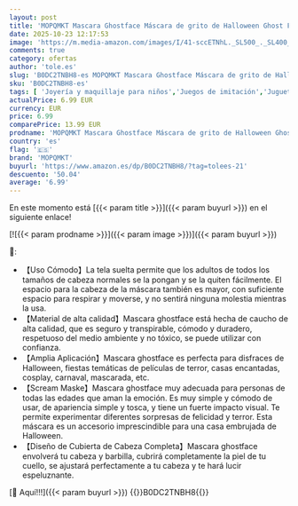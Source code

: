 ```yaml
---
layout: post
title: 'MOPQMKT Mascara Ghostface Máscara de grito de Halloween Ghost Face Mask Mascara Halloween Terror Mascara Scream para Niño Adulto Máscara de grito de carnaval de Halloween'
date: 2025-10-23 12:17:53
image: 'https://m.media-amazon.com/images/I/41-sccETNhL._SL500_._SL400_.jpg'
comments: true
category: ofertas
author: 'tole.es'
slug: 'B0DC2TNBH8-es MOPQMKT Mascara Ghostface Máscara de grito de Halloween...'
sku: 'B0DC2TNBH8-es'
tags: [ 'Joyería y maquillaje para niños','Juegos de imitación','Juguetes','Juguetes y juegos','Máscaras para adultos','halloween','mopqmkt','🇪🇸', ]
actualPrice: 6.99 EUR
currency: EUR
price: 6.99
comparePrice: 13.99 EUR
prodname: 'MOPQMKT Mascara Ghostface Máscara de grito de Halloween Ghost Face Mask Mascara Halloween Terror Mascara Scream para Niño Adulto Máscara de grito de carnaval de Halloween'
country: 'es'
flag: '🇪🇸'
brand: 'MOPQMKT'
buyurl: 'https://www.amazon.es/dp/B0DC2TNBH8/?tag=tolees-21'
descuento: '50.04'
average: '6.99'
---
```


En este momento está [{{< param title >}}]({{< param buyurl >}}) en el siguiente enlace!

[![{{< param prodname >}}]({{< param image >}})]({{< param buyurl >}})

🔎:

- 【Uso Cómodo】La tela suelta permite que los adultos de todos los tamaños de cabeza normales se la pongan y se la quiten fácilmente. El espacio para la cabeza de la máscara también es mayor, con suficiente espacio para respirar y moverse, y no sentirá ninguna molestia mientras la usa.
- 【Material de alta calidad】Mascara ghostface está hecha de caucho de alta calidad, que es seguro y transpirable, cómodo y duradero, respetuoso del medio ambiente y no tóxico, se puede utilizar con confianza.
- 【Amplia Aplicación】Mascara ghostface es perfecta para disfraces de Halloween, fiestas temáticas de películas de terror, casas encantadas, cosplay, carnaval, mascarada, etc.
- 【Scream Maske】Mascara ghostface muy adecuada para personas de todas las edades que aman la emoción. Es muy simple y cómodo de usar, de apariencia simple y tosca, y tiene un fuerte impacto visual. Te permite experimentar diferentes sorpresas de felicidad y terror. Esta máscara es un accesorio imprescindible para una casa embrujada de Halloween.
- 【Diseño de Cubierta de Cabeza Completa】Mascara ghostface envolverá tu cabeza y barbilla, cubrirá completamente la piel de tu cuello, se ajustará perfectamente a tu cabeza y te hará lucir espeluznante.

[🛒 Aquí!!!]({{< param buyurl >}})
{{<world>}}B0DC2TNBH8{{</world>}}
